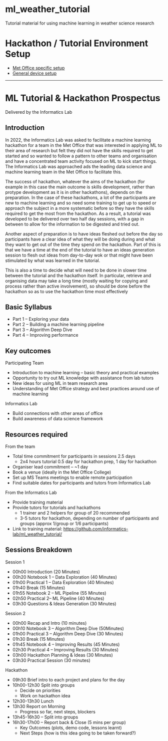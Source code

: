 # ml_weather_tutorial
Tutorial material for using machine learning in weather science research


# Hackathon / Tutorial Environment Setup 

* [Met Office specific setup](https://github.com/informatics-lab/ml_weather_tutorial/wiki/Met-Office-Specific-Setup)
* [General device setup](https://github.com/informatics-lab/ml_weather_tutorial/wiki/Setup-Instructions)

---
# ML Tutorial & Hackathon Prospectus 
Delivered by the Informatics Lab 


## Introduction 
In 2022, the Informatics Lab was asked to facilitate a machine learning hackathon for a team in the Met Office that was interested in applying ML to their area of research but felt they did not have the skills required to get started and so wanted to follow a pattern to other teams and organisation and have a concentrated team activity focused on ML to kick start things. The Informatics Lab was approached ads the leading data science and machine learning team in the Met Office to facilitate this.  

The success of hackathon, whatever the aims of the hackathon (for example in this case the main outcome is skills development, rather than protype development as it is in other hackathons), depends on the preparation. In the case of these hackathons, a lot of the participants are new to machine learning and so need some training to get up to speed or approach the subject in a more systematic before so they have the skills required to get the most from the hackathon. As a result, a tutorial was developed to be delivered over two half day sessions, with a gap in between to allow for the information to be digested and tried out.  

Another aspect of preparation is to have ideas fleshed out before the day so participants have a clear idea of what they will be doing during and what they want to get out of the time they spend on the hackathon. Part of this is that we have a time at the end of the tutorial to have an ideas generation session to flesh out ideas from day-to-day wok or that might have been stimulated by what was learned in the tutorial.  

This is also a time to decide what will need to be done in slower time between the tutorial and the hackathon itself. In particular, retrieve and organising data may take a long time (mostly waiting for copying and process rather than active involvement), so should be done before the hackathon so as to use the hackathon time most effectively 


## Basic Syllabus 
- Part 1 – Exploring your data 
- Part 2 – Building a machine learning pipeline 
- Part 3 – Algorithm Deep Dive 
- Part 4 – Improving performance 


## Key outcomes 
Participating Team 
- Introduction to machine learning – basic theory and practical examples 
- Opportunity to try out ML knowledge with assistance from lab tutors 
- New ideas for using ML in team research area 
- Understanding of Met Office strategy and best practices around use of machine learning 

Informatics Lab 
- Build connections with other areas of office  
- Build awareness of data science framework  


## Resources required 
From the team 
- Total time commitment for participants in sessions 2.5 days 
  - 2x4 hours tutorial 0.5 day for hackathon prep, 1 day for hackathon 
- Organiser lead  commitment – ~1 day 
- Book a venue (ideally in the Met Office College) 
- Set up MS Teams meetings to enable remote participation 
- Find suitable dates for participants and tutors from Informatics Lab 

From the Informatics Lab 
- Provide training material 
- Provide tutors for tutorials and hackathons 
  - 1 trainer and 2 helpers for group of 20 recommended 
  - 3-5 tutors for hackathon, depending on number of participants and groups (approx 1/group or 1/6 participants) 
- Link to training material: https://github.com/informatics-lab/ml_weather_tutorial/  


## Sessions Breakdown 
Session 1 
- 00h00 Introduction (20 Minutes) 
- 00h20 Notebook 1 – Data Exploration (40 Minutes) 
- 01h00 Practical 1 – Data Exploration (40 Minutes) 
- 01h40 Break (15 Minutes) 
- 01h55 Notebook 2 – ML Pipeline (55 Minutes) 
- 02h50 Practical  2– ML Pipeline (40 Minutes) 
- 03h30 Questions & Ideas Generation (30 Minutes) 

Session 2 
- 00h00 Recap and Intro (10 minutes) 
- 00h10 Notebook 3 – Algorithm Deep Dive (50Minutes) 
- 01h00 Practical 3 – Algorithm Deep Dive (30 Minutes) 
- 01h30 Break (15 Minutes) 
- 01h45 Notebook 4 – Improving Results (45 Minutes) 
- 02h30 Practical 4 – Improving Results (30 Minutes) 
- 03h00 Hackathon Planning & Ideas (30 Minutes) 
- 03h30 Practical Session (30 minutes) 

Hackathon 
- 09h30 Brief intro to each project and plans for the day 
- 10h00-12h30 Split into groups 
  - Decide on priorities 
  - Work on hackathon idea 
- 12h30-13h30 Lunch 
- 13h30 Report on Morning 
  - Progress so far, next steps, blockers 
- 13h45-16h30 – Split into groups 
- 16h30-17h00 – Report back & Close (5 mins per group) 
  - Key Outcomes (plots, demo code, lessons learnt) 
  - Next Steps (how is this idea going to be taken forward?) 
 

 
